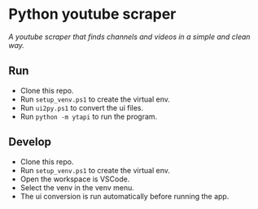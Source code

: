 # Python youtube scraper

_A youtube scraper that finds channels and videos in a simple and clean way._

## Run

 - Clone this repo.
 - Run `setup_venv.ps1` to create the virtual env.
 - Run `ui2py.ps1` to convert the ui files.
 - Run `python -m ytapi` to run the program.

## Develop

 - Clone this repo.
 - Run `setup_venv.ps1` to create the virtual env.
 - Open the workspace is VSCode.
 - Select the venv in the venv menu.
 - The ui conversion is run automatically before running the app.
